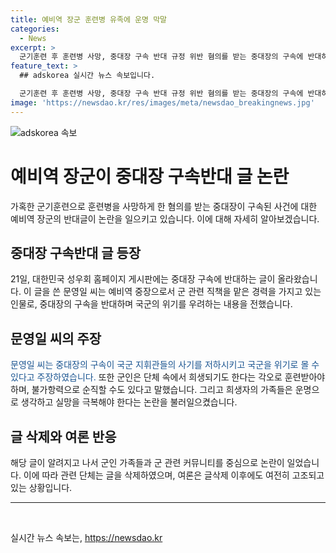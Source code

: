 ```yaml
---
title: 예비역 장군 훈련병 유족에 운명 막말
categories:
  - News
excerpt: >
  군기훈련 후 훈련병 사망, 중대장 구속 반대 규정 위반 혐의를 받는 중대장의 구속에 반대하는 예비역 장군의 운명이라 생각하라 글이 논란. 성우회 홈페이지에 올린 글은 지휘관들의 사기에 영향을 끼칠 것이라 주장하며 운명론적 주장과 함께 훈련병 유족들을 위한 엉뚱한 조언 논란 초래. 군인과 가족들 강한 비난과 용서 불가 의견. 해당 글 삭제로 논란 진정시도.
feature_text: >
  ## adskorea 실시간 뉴스 속보입니다.

  군기훈련 후 훈련병 사망, 중대장 구속 반대 규정 위반 혐의를 받는 중대장의 구속에 반대하는 예비역 장군의 운명이라 생각하라 글이 논란. 성우회 홈페이지에 올린 글은 지휘관들의 사기에 영향을 끼칠 것이라 주장하며 운명론적 주장과 함께 훈련병 유족들을 위한 엉뚱한 조언 논란 초래. 군인과 가족들 강한 비난과 용서 불가 의견. 해당 글 삭제로 논란 진정시도.
image: 'https://newsdao.kr/res/images/meta/newsdao_breakingnews.jpg'
---
```


<p><img src="https://newsdao.kr/res/images/meta/newsdao_breakingnews.jpg" alt="adskorea 속보" /></p>

<h1>예비역 장군이 중대장 구속반대 글 논란</h1>

<p data-ke-size="size16">가혹한 군기훈련으로 훈련병을 사망하게 한 혐의를 받는 중대장이 구속된 사건에 대한 예비역 장군의 반대글이 논란을 일으키고 있습니다. 이에 대해 자세히 알아보겠습니다.</p>

<h2>중대장 구속반대 글 등장</h2>

<p>21일, 대한민국 성우회 홈페이지 게시판에는 중대장 구속에 반대하는 글이 올라왔습니다. 이 글을 쓴 문영일 씨는 예비역 중장으로서 군 관련 직책을 맡은 경력을 가지고 있는 인물로, 중대장의 구속을 반대하며 국군의 위기를 우려하는 내용을 전했습니다.</p>

<h2>문영일 씨의 주장</h2>

<p><span style="color: #1a5490;">문영일 씨는 중대장의 구속이 국군 지휘관들의 사기를 저하시키고 국군을 위기로 몰 수 있다고 주장하였습니다.</span> 또한 군인은 단체 속에서 희생되기도 한다는 각오로 훈련받아야 하며, 불가항력으로 순직할 수도 있다고 말했습니다. 그리고 희생자의 가족들은 운명으로 생각하고 실망을 극복해야 한다는 논란을 불러일으켰습니다.</p>

<h2>글 삭제와 여론 반응</h2>

<p>해당 글이 알려지고 나서 군인 가족들과 군 관련 커뮤니티를 중심으로 논란이 일었습니다. 이에 따라 관련 단체는 글을 삭제하였으며, 여론은 글삭제 이후에도 여전히 고조되고 있는 상황입니다.</p>
<hr>

<p data-ke-size="size16">&nbsp;</p>
실시간 뉴스 속보는, <a href="https://newsdao.kr" rel="dofollow">https://newsdao.kr</a>


